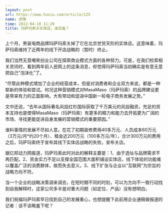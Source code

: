 ```yaml
---
layout: post
url: https://www.huxiu.com/article/125
name: 虎嗅
time: 2012-04-10 11:29
title: 玛萨玛索关实体店，谁该羞？
---
```

上个月，男装电商品牌玛萨玛索关掉了它在北京世贸天阶的实体店。这意味着，玛萨玛索维持了近两年的线下开店战略的（暂时）终止。

我们当然无意嘲笑创业公司在探索商业模式方面的各种努力。可是，在我们检索相关资讯时，看到两年前人民网上的这条消息，却觉得玛萨玛索当初确实是有意无意把自己“泡沫化”了。

“尽管此种模式增加了企业的经营成本，但是对消费者和企业双方来说，都是一种崭新的体验和尝试。何况这种营销模式对MasaMaso（玛萨玛索）的品牌建设更是带来有力的正面影响，大有带动和促进中国新一轮电子商务发展之势。”

文中还说，“去年从国际著名风投红杉国际获取了千万美元的风投融资，充足的资本支持也是使得MasaMaso（玛萨玛索）有更多的精力和能力去开拓更为广阔的市场、寻找更能促进自身发展的营销模式的重要原因。”

谁料事情的发展不尽如人意。在花了初期装修费用40多万元、人员成本60万元（3万元/月*约20个月）、租金近200万元（100多万元/年），合计300万元的费用之后，玛萨玛索终于宣布其线下实体店战略的失败，宣布关店。

据亿邦动力网报道，玛萨玛索此时对此的解释主要是：1、由于选址与品牌需求不再匹配。2、资金实力不足以支撑全国范围大面积铺设实体店，线下体验的功能难以覆盖广泛的消费群体，故而失去意义。3、线下扩张与企业以“互联网”为宗旨的战略方向不符。

当一个企业的战略决策调来调去，在短时期不同的时刻，可以为方向不一致行动找到自我解释时，这家公司多半是对重大问题（如定位、产品）没有想明白。

我们祝福玛萨玛索早日找到自己的发展重心，也想提醒下此前用企业通稿做报道的记者：该不该略羞下呢？

